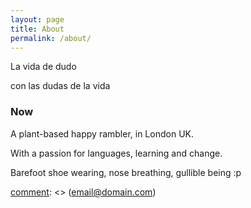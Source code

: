 ```yaml
---
layout: page
title: About
permalink: /about/
---
```


La vida de dudo  

con las dudas de la vida

### Now
A plant-based happy rambler, in London UK.

With a passion for languages, learning and change.

Barefoot shoe wearing, nose breathing, gullible being :p

[comment]: <> (### Contact me...)

[comment]: <> ([email@domain.com](mailto:email@domain.com))
